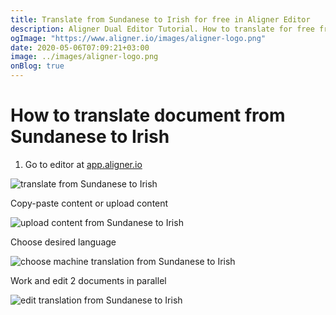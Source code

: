 ```yaml
---
title: Translate from Sundanese to Irish for free in Aligner Editor
description: Aligner Dual Editor Tutorial. How to translate for free from Sundanese to Irish. Aligner is multilingual document management platform. 
ogImage: "https://www.aligner.io/images/aligner-logo.png"
date: 2020-05-06T07:09:21+03:00
image: ../images/aligner-logo.png
onBlog: true
---
```


# How to translate document from Sundanese to Irish

1. Go to editor at [app.aligner.io](https://app.aligner.io "Aligner App web page")

![translate from Sundanese to Irish](../aligner-blank-editor.png "translate from Sundanese to Irish")

Copy-paste content or upload content

![upload content from Sundanese to Irish](../aligner-uploaded-document.png "upload content from Sundanese to Irish")

Choose desired language

![choose machine translation from Sundanese to Irish](../aligner-language-dropdown.png "choose machine translation from Sundanese to Irish")

Work and edit 2 documents in parallel

![edit translation from Sundanese to Irish](../aligner-double-sitded-editor.png "edit translation from Sundanese to Irish")

